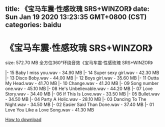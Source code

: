 
title: 《宝马车震·性感玫瑰 SRS+WINZOR》
date: Sun Jan 19 2020 13:23:35 GMT+0800 (CST)    
categories: baidu
---

# 《宝马车震·性感玫瑰 SRS+WINZOR》
size: 572.70 MB
 全方位360°环绕音效《宝马车震·性感玫瑰 SRS+WINZOR》
 
|- 15 Baby I miss you.wav - 34.90 MB
|- 14 Super sexy girl.wav - 42.30 MB
|- 13 Disco Boby.wav - 44.00 MB
|- 12 Boys girl.wav - 35.60 MB
|- 11 Outta My Head.wav - 41.70 MB
|- 10 Change.wav - 41.20 MB
|- 09 Song number one.wav - 45.10 MB
|- 08 He's Unbelievable.wav - 44.20 MB
|- 07 Love Story.wav - 34.40 MB
|- 06 If This Is Love.wav - 33.50 MB
|- 05 Bullet.wav - 34.50 MB
|- 04 Party A Holic.wav - 28.10 MB
|- 03 Dancing To The Night.wav - 34.50 MB
|- 02 Easier Said Than Done.wav - 37.40 MB
|- 01 Love You Like a Love Song.wav - 41.30 MB

[How to download](https://bpcam.bemobtrk.com/go/2ceec3aa-1ca2-46d6-b9ff-aaa5c184517c?jno=80)